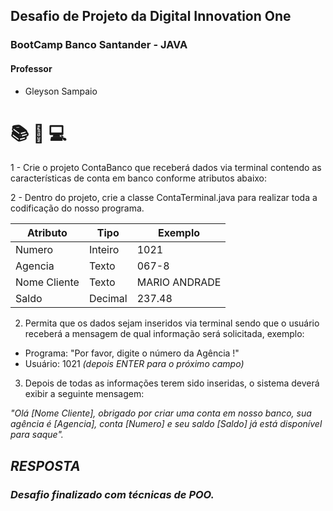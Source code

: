 ## Desafio de Projeto da Digital Innovation One
### BootCamp Banco Santander - JAVA

#### Professor
- Gleyson Sampaio

# 📚  📝  💻

1 - Crie o projeto ContaBanco que receberá dados via terminal contendo as características de conta em banco conforme atributos abaixo:

2 - Dentro do projeto, crie a classe ContaTerminal.java para realizar toda a codificação do nosso programa.

| Atributo  | Tipo     | Exemplo   
| --------- | ---------| ------- 
| Numero    | Inteiro  | 1021 
| Agencia   | Texto    | 067-8
| Nome Cliente | Texto    | MARIO ANDRADE
| Saldo | Decimal |237.48

2. Permita que os dados sejam inseridos via terminal sendo que o usuário receberá a mensagem de qual informação será solicitada, exemplo:

* Programa: "Por favor, digite o número da Agência !"
* Usuário: 1021 *(depois ENTER para o próximo campo)* 

3. Depois de todas as informações terem sido inseridas, o sistema deverá exibir a seguinte mensagem:

*"Olá [Nome Cliente], obrigado por criar uma conta em nosso banco, sua agência é [Agencia], conta [Numero] e seu saldo [Saldo] já está disponível para saque".*

## ***RESPOSTA***
### ***Desafio finalizado com técnicas de POO.***